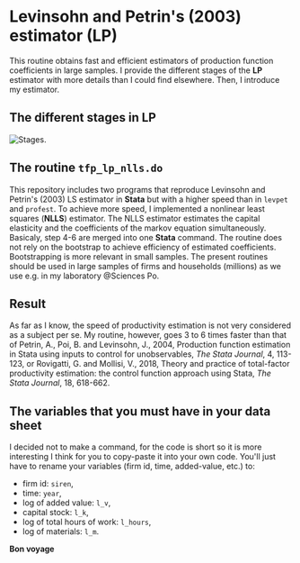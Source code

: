 # Levinsohn and Petrin's (2003) estimator (__LP__)

This routine obtains fast and efficient estimators of production function coefficients in large samples. I provide the different stages of the __LP__ estimator with more details than I could find elsewhere. Then, I introduce my estimator. 

## The different stages in __LP__

![Stages.](http://www.evens-salies.com/tfp_lp_nlls.png)

## The routine ```tfp_lp_nlls.do```

This repository includes two programs that reproduce Levinsohn and Petrin's (2003) LS estimator in __Stata__ but with a higher speed than in ```levpet``` and ```profest```. To achieve more speed, I implemented a nonlinear least squares (__NLLS__) estimator. The NLLS estimator estimates the capital elasticity and the coefficients of the markov equation simultaneously. Basicaly, step 4-6 are merged into one __Stata__ command. The routine does not rely on the bootstrap to achieve efficiency of estimated coefficients. Bootstrapping is more relevant in small samples. The present routines should be used in large samples of firms and households (millions) as we use e.g. in my laboratory @Sciences Po.

## Result

As far as I know, the speed of productivity estimation is not very considered as a subject per se. My routine, however, goes 3 to 6 times faster than that of Petrin, A., Poi, B. and Levinsohn, J., 2004, Production function estimation in Stata using inputs to control for unobservables, _The Stata Journal_, 4, 113-123, or Rovigatti, G. and Mollisi, V., 2018, Theory and practice of total-factor productivity estimation: the control function approach using Stata, _The Stata Journal_, 18, 618-662.

## The variables that you must have in your data sheet

 I decided not to make a command, for the code is short so it is more interesting I think for you to copy-paste it into your own code. You'll just have to rename your variables (firm id, time, added-value, etc.) to:
 
 - firm id:			```siren```,
 - time:			```year```,
 - log of added value:		```l_v```,
 - capital stock:		```l_k```,
 - log of total hours of work:	```l_hours```,
 - log of materials:		```l_m```.

__Bon voyage__
